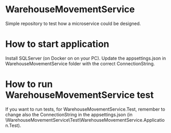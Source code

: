 # WarehouseMovementService
Simple repository to test how a microservice could be designed.

# How to start application
Install SQLServer (on Docker on on your PC).
Update the appsettings.json in WarehouseMovementService folder with the correct ConnectionString.

# How to run WarehouseMovementService test
If you want to run tests, for WarehouseMovementService.Test, remember to change also the ConnectionString in the appsettings.json (in \WarehouseMovementService\Test\WarehouseMovementService.Application.Test).
